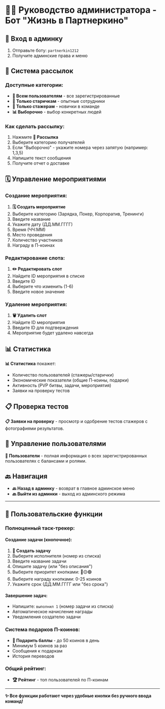 # 👨‍💼 Руководство администратора - Бот "Жизнь в Партнеркино"

## 🚀 Вход в админку

1. Отправьте боту: `partnerkin1212`
2. Получите админские права и меню

## 📢 Система рассылок

### Доступные категории:
- **👥 Всем пользователям** - все зарегистрированные
- **🧓 Только старичкам** - опытные сотрудники
- **👶 Только стажерам** - новички в команде
- **📊 Выборочно** - выбор конкретных людей

### Как сделать рассылку:
1. Нажмите **📢 Рассылка**
2. Выберите категорию получателей
3. Если "Выборочно" - укажите номера через запятую (например: 1,3,5)
4. Напишите текст сообщения
5. Получите отчет о доставке

## 🗓️ Управление мероприятиями

### Создание мероприятия:
1. **🗓️ Создать мероприятие**
2. Выберите категорию (Зарядка, Покер, Корпоратив, Тренинги)
3. Введите название
4. Укажите дату (ДД.ММ.ГГГГ)
5. Время (ЧЧ:ММ)
6. Место проведения
7. Количество участников
8. Награду в П-коинах

### Редактирование слота:
1. **✏️ Редактировать слот**
2. Найдите ID мероприятия в списке
3. Введите ID
4. Выберите что изменить (1-6)
5. Введите новое значение

### Удаление мероприятия:
1. **🗑️ Удалить слот**
2. Найдите ID мероприятия
3. Введите ID для подтверждения
4. Мероприятие будет удалено навсегда

## 📊 Статистика

**📊 Статистика** покажет:
- Количество пользователей (стажеры/старички)
- Экономические показатели (общие П-коины, подарки)
- Активность (PVP битвы, задачи, мероприятия)
- Заявки на проверку тестов

## 📋 Проверка тестов

**📋 Заявки на проверку** - просмотр и одобрение тестов стажеров с фотографиями результатов.

## 👥 Управление пользователями

**👥 Пользователи** - полная информация о всех зарегистрированных пользователях с балансами и ролями.

## 🔙 Навигация

- **🔙 Назад в админку** - возврат в главное админское меню
- **🔙 Выйти из админки** - выход из админского режима

---

## 🎯 Пользовательские функции

### Полноценный таск-трекер:

#### Создание задачи (кнопочное):
1. **🎯 Создать задачу**
2. Выберите исполнителя (номер из списка)
3. Введите название задачи
4. Опишите задачу (или "без описания")
5. Выберите приоритет кнопками: 🔴🟡🟢
6. Выберите награду кнопками: 0-25 коинов
7. Укажите срок (ДД.ММ.ГГГГ или "без срока")

#### Завершение задач:
- Напишите: `выполнил 1` (номер задачи из списка)
- Автоматическое начисление награды
- Уведомления создателю задачи

### Система подарков П-коинов:
- **🎁 Подарить баллы** - до 50 коинов в день
- Минимум 5 коинов за раз
- Сообщения к подаркам
- История переводов

### Общий рейтинг:
- **🏆 Рейтинг** - топ пользователей по П-коинам

---

**✨ Все функции работают через удобные кнопки без ручного ввода команд!**
